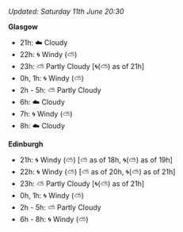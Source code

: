 *Updated: Saturday 11th June 20:30*

**Glasgow**

* 21h: :cloud: Cloudy
* 22h: :cyclone: Windy (:partly_sunny:)
* 23h: :partly_sunny: Partly Cloudy [:cyclone:(:partly_sunny:) as of 21h]
* 0h, 1h: :cyclone: Windy (:partly_sunny:)
* 2h - 5h: :partly_sunny: Partly Cloudy
* 6h: :cloud: Cloudy
* 7h: :cyclone: Windy (:partly_sunny:)
* 8h: :cloud: Cloudy

**Edinburgh**

* 21h: :cyclone: Windy (:partly_sunny:) [:partly_sunny: as of 18h, :cyclone:(:partly_sunny:) as of 19h]
* 22h: :cyclone: Windy (:partly_sunny:) [:partly_sunny: as of 20h, :cyclone:(:partly_sunny:) as of 21h]
* 23h: :partly_sunny: Partly Cloudy [:cyclone:(:partly_sunny:) as of 21h]
* 0h, 1h: :cyclone: Windy (:partly_sunny:)
* 2h - 5h: :partly_sunny: Partly Cloudy
* 6h - 8h: :cyclone: Windy (:partly_sunny:)
